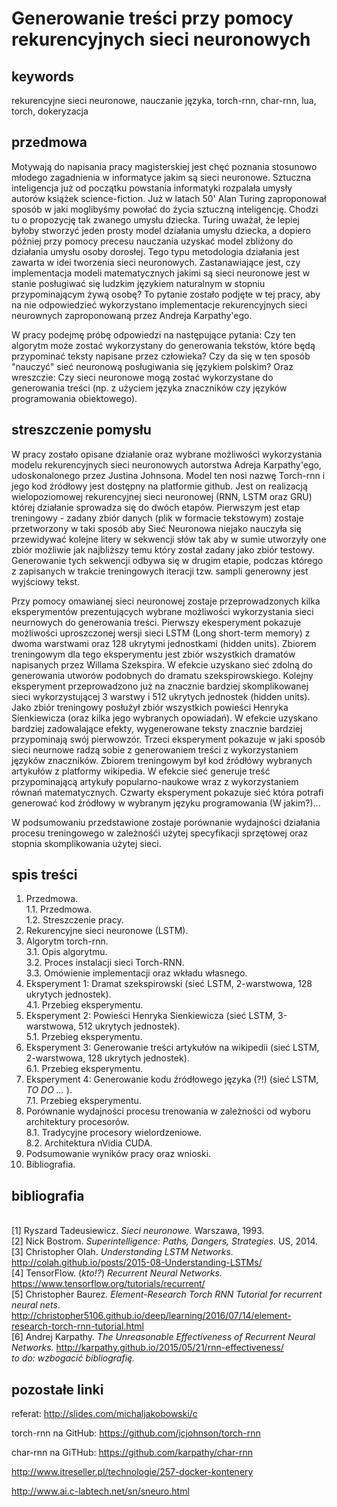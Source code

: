 # Generowanie treści przy pomocy rekurencyjnych sieci neuronowych

## keywords
rekurencyjne sieci neuronowe, nauczanie języka, torch-rnn, char-rnn, lua, torch, dokeryzacja

## przedmowa
Motywają do napisania pracy magisterskiej jest chęć poznania stosunowo młodego zagadnienia w informatyce jakim są sieci neuronowe. Sztuczna inteligencja już od początku powstania informatyki rozpalała umysły autorów książek science-fiction. Już w latach 50' Alan Turing zaproponował sposób w jaki moglibyśmy powołać do życia sztuczną inteligencję. Chodzi tu o propozycję tak zwanego umysłu dziecka. Turing uważał, że lepiej byłoby stworzyć jeden prosty model działania umysłu dziecka, a dopiero później przy pomocy precesu nauczania uzyskać model zbliżony do działania umysłu osoby dorosłej. Tego typu metodologia działania jest zawarta w idei tworzenia sieci neuronowych. Zastanawiające jest, czy implementacja modeli matematycznych jakimi są sieci neuronowe jest w stanie posługiwać się ludzkim językiem naturalnym w stopniu przypominającym żywą osobę? To pytanie zostało podjęte w tej pracy, aby na nie odpowiedzieć wykorzystano implementacje rekurencyjnych sieci neurownych zaproponowaną przez Andreja Karpathy'ego.

W pracy podejmę próbę odpowiedzi na następujące pytania: Czy ten algorytm może zostać wykorzystany do generowania tekstów, które będą przypominać teksty napisane przez człowieka? Czy da się w ten sposób "nauczyć" sieć neuronową posługiwania się językiem polskim? Oraz wreszczie: Czy sieci neuronowe mogą zostać wykorzystane do generowania treści (np. z użyciem języka znaczników czy języków programowania obiektowego).

## streszczenie pomysłu
W pracy zostało opisane działanie oraz wybrane możliwości wykorzystania modelu rekurencyjnych sieci neuronowych autorstwa Adreja Karpathy'ego, udoskonalonego przez Justina Johnsona. Model ten nosi nazwę Torch-rnn i jego kod źródłowy jest dostępny na platformie github. Jest on realizacją wielopoziomowej rekurencyjnej sieci neuronowej (RNN, LSTM oraz GRU) której działanie sprowadza się do dwóch etapów. Pierwszym jest etap treningowy - zadany zbiór danych (plik w formacie tekstowym) zostaje przetworzony w taki sposób aby Sieć Neuronowa niejako nauczyła się przewidywać kolejne litery w sekwencji słów tak aby w sumie utworzyły one zbiór możliwie jak najbliższy temu który został zadany jako zbiór testowy. Generowanie tych sekwencji odbywa się w drugim etapie, podczas którego z zapisanych w trakcie treningowych iteracji tzw. sampli generowny jest wyjściowy tekst.

Przy pomocy omawianej sieci neuronowej zostaje przeprowadzonych kilka eksperymentów prezentujących wybrane możliwości wykorzystania sieci neurnowych do generowania treści. Pierwszy ekesperyment pokazuje możliwości uproszczonej wersji sieci LSTM (Long short-term memory) z dwoma warstwami oraz 128 ukrytymi jednostkami (hidden units). Zbiorem treningowym dla tego eksperymentu jest zbiór wszystkich dramatów napisanych przez Willama Szekspira. W efekcie uzyskano sieć zdolną do generowania utworów podobnych do dramatu szekspirowskiego. Kolejny eksperyment przeprowadzono już na znacznie bardziej skomplikowanej sieci wykorzystującej 3 warstwy i 512 ukrytych jednostek (hidden units). Jako zbiór treningowy posłużył zbiór wszystkich powieści Henryka Sienkiewicza (oraz kilka jego wybranych opowiadań). W efekcie uzyskano bardziej zadowalające efekty, wygenerowane teksty znacznie bardziej przypominają swój pierwowzór. Trzeci eksperyment pokazuje w jaki sposób sieci neurnowe radzą sobie z generowaniem treści z wykorzystaniem języków znaczników. Zbiorem treningowym był kod źródłówy wybranych artykułów z platformy wikipedia. W efekcie sieć generuje treść przypominającą artykuły popularno-naukowe wraz z wykorzystaniem równań matematycznych. Czwarty eksperyment pokazuje sieć która potrafi generować kod źródłowy w wybranym języku programowania (W jakim?)...

W podsumowaniu przedstawione zostaje porównanie wydajności działania procesu treningowego w zależnośći użytej specyfikacji sprzętowej oraz stopnia skomplikowania użytej sieci. 

## spis treści
1. Przedmowa.
<br />1.1. Przedmowa.
<br />1.2. Streszczenie pracy.
2. Rekurencyjne sieci neuronowe (LSTM).
3. Algorytm torch-rnn.
<br />3.1. Opis algorytmu.
<br />3.2. Proces instalacji sieci Torch-RNN.
<br />3.3. Omówienie implementacji oraz wkładu własnego.
4. Eksperyment 1: Dramat szekspirowski (sieć LSTM, 2-warstwowa, 128 ukrytych jednostek).
<br />4.1. Przebieg eksperymentu.
5. Eksperyment 2: Powieści Henryka Sienkiewicza (sieć LSTM, 3-warstwowa, 512 ukrytych jednostek).
<br />5.1. Przebieg eksperymentu.
6. Eksperyment 3: Generowanie treści artykułów na wikipedii (sieć LSTM, 2-warstwowa, 128 ukrytych jednostek).
<br />6.1. Przebieg eksperymentu.
7. Eksperyment 4: Generowanie kodu źródłowego języka (?!) (sieć LSTM, <i>TO DO ...</i> ).
<br />7.1. Przebieg eksperymentu.
8. Porównanie wydajności procesu trenowania w zależności od wyboru architektury procesorów.
<br />8.1. Tradycyjne procesory wielordzeniowe.
<br />8.2. Architektura nVidia CUDA.
9. Podsumowanie wyników pracy oraz wnioski.
10. Bibliografia.

## bibliografia

<br />[1] Ryszard Tadeusiewicz. <i>Sieci neuronowe.</i> Warszawa, 1993.
<br />[2] Nick Bostrom. <i>Superintelligence: Paths, Dangers, Strategies.</i> US, 2014.
<br />[3] Christopher Olah. <i>Understanding LSTM Networks.</i> http://colah.github.io/posts/2015-08-Understanding-LSTMs/
<br />[4] TensorFlow. (<i>kto!?</i>) <i>Recurrent Neural Networks.</i> https://www.tensorflow.org/tutorials/recurrent/
<br />[5] Christopher Baurez. <i>Element-Research Torch RNN Tutorial for recurrent neural nets</i>. http://christopher5106.github.io/deep/learning/2016/07/14/element-research-torch-rnn-tutorial.html
<br />[6] Andrej Karpathy. <i>The Unreasonable Effectiveness of Recurrent Neural Networks.</i> http://karpathy.github.io/2015/05/21/rnn-effectiveness/
<br /><i>to do: wzbogacić bibliografię.</i>


## pozostałe linki
referat: http://slides.com/michaljakobowski/c

torch-rnn na GitHub: https://github.com/jcjohnson/torch-rnn

char-rnn na GiTHub: https://github.com/karpathy/char-rnn

http://www.itreseller.pl/technologie/257-docker-kontenery

http://www.ai.c-labtech.net/sn/sneuro.html
